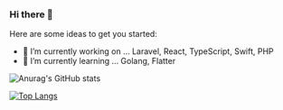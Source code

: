 ### Hi there 👋

Here are some ideas to get you started:

- 🔭 I’m currently working on ... Laravel, React, TypeScript, Swift, PHP
- 🌱 I’m currently learning ... Golang, Flatter


![Anurag's GitHub stats](https://github-readme-stats.vercel.app/api?username=fumamatsuno&theme=tokyonight&count_private=true)

[![Top Langs](https://github-readme-stats.vercel.app/api/top-langs/?username=fumamatsuno&count_private=true&layout=compact)](https://github.com/anuraghazra/github-readme-stats)
